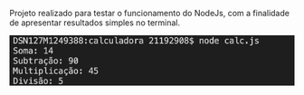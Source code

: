 Projeto realizado para testar o funcionamento do NodeJs, com a finalidade de apresentar resultados simples no terminal.

<img src="imgs/resultadoTerminal.png">